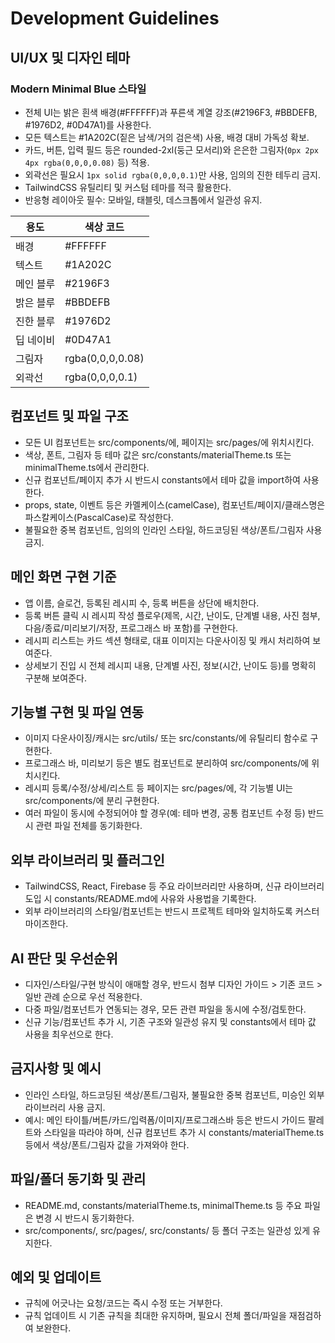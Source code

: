 # Development Guidelines

## UI/UX 및 디자인 테마

### Modern Minimal Blue 스타일
- 전체 UI는 밝은 흰색 배경(#FFFFFF)과 푸른색 계열 강조(#2196F3, #BBDEFB, #1976D2, #0D47A1)를 사용한다.
- 모든 텍스트는 #1A202C(짙은 남색/거의 검은색) 사용, 배경 대비 가독성 확보.
- 카드, 버튼, 입력 필드 등은 rounded-2xl(둥근 모서리)와 은은한 그림자(`0px 2px 4px rgba(0,0,0,0.08)` 등) 적용.
- 외곽선은 필요시 `1px solid rgba(0,0,0,0.1)`만 사용, 임의의 진한 테두리 금지.
- TailwindCSS 유틸리티 및 커스텀 테마를 적극 활용한다.
- 반응형 레이아웃 필수: 모바일, 태블릿, 데스크톱에서 일관성 유지.

| 용도         | 색상 코드         |
|--------------|------------------|
| 배경         | #FFFFFF           |
| 텍스트       | #1A202C           |
| 메인 블루    | #2196F3           |
| 밝은 블루    | #BBDEFB           |
| 진한 블루    | #1976D2           |
| 딥 네이비    | #0D47A1           |
| 그림자       | rgba(0,0,0,0.08)  |
| 외곽선       | rgba(0,0,0,0.1)   |

## 컴포넌트 및 파일 구조

- 모든 UI 컴포넌트는 src/components/에, 페이지는 src/pages/에 위치시킨다.
- 색상, 폰트, 그림자 등 테마 값은 src/constants/materialTheme.ts 또는 minimalTheme.ts에서 관리한다.
- 신규 컴포넌트/페이지 추가 시 반드시 constants에서 테마 값을 import하여 사용한다.
- props, state, 이벤트 등은 카멜케이스(camelCase), 컴포넌트/페이지/클래스명은 파스칼케이스(PascalCase)로 작성한다.
- 불필요한 중복 컴포넌트, 임의의 인라인 스타일, 하드코딩된 색상/폰트/그림자 사용 금지.

## 메인 화면 구현 기준

- 앱 이름, 슬로건, 등록된 레시피 수, 등록 버튼을 상단에 배치한다.
- 등록 버튼 클릭 시 레시피 작성 플로우(제목, 시간, 난이도, 단계별 내용, 사진 첨부, 다음/종료/미리보기/저장, 프로그래스 바 포함)를 구현한다.
- 레시피 리스트는 카드 섹션 형태로, 대표 이미지는 다운사이징 및 캐시 처리하여 보여준다.
- 상세보기 진입 시 전체 레시피 내용, 단계별 사진, 정보(시간, 난이도 등)를 명확히 구분해 보여준다.

## 기능별 구현 및 파일 연동

- 이미지 다운사이징/캐시는 src/utils/ 또는 src/constants/에 유틸리티 함수로 구현한다.
- 프로그래스 바, 미리보기 등은 별도 컴포넌트로 분리하여 src/components/에 위치시킨다.
- 레시피 등록/수정/상세/리스트 등 페이지는 src/pages/에, 각 기능별 UI는 src/components/에 분리 구현한다.
- 여러 파일이 동시에 수정되어야 할 경우(예: 테마 변경, 공통 컴포넌트 수정 등) 반드시 관련 파일 전체를 동기화한다.

## 외부 라이브러리 및 플러그인

- TailwindCSS, React, Firebase 등 주요 라이브러리만 사용하며, 신규 라이브러리 도입 시 constants/README.md에 사유와 사용법을 기록한다.
- 외부 라이브러리의 스타일/컴포넌트는 반드시 프로젝트 테마와 일치하도록 커스터마이즈한다.

## AI 판단 및 우선순위

- 디자인/스타일/구현 방식이 애매할 경우, 반드시 첨부 디자인 가이드 > 기존 코드 > 일반 관례 순으로 우선 적용한다.
- 다중 파일/컴포넌트가 연동되는 경우, 모든 관련 파일을 동시에 수정/검토한다.
- 신규 기능/컴포넌트 추가 시, 기존 구조와 일관성 유지 및 constants에서 테마 값 사용을 최우선으로 한다.

## 금지사항 및 예시

- 인라인 스타일, 하드코딩된 색상/폰트/그림자, 불필요한 중복 컴포넌트, 미승인 외부 라이브러리 사용 금지.
- 예시: 메인 타이틀/버튼/카드/입력폼/이미지/프로그래스바 등은 반드시 가이드 팔레트와 스타일을 따라야 하며, 신규 컴포넌트 추가 시 constants/materialTheme.ts 등에서 색상/폰트/그림자 값을 가져와야 한다.

## 파일/폴더 동기화 및 관리

- README.md, constants/materialTheme.ts, minimalTheme.ts 등 주요 파일은 변경 시 반드시 동기화한다.
- src/components/, src/pages/, src/constants/ 등 폴더 구조는 일관성 있게 유지한다.

## 예외 및 업데이트

- 규칙에 어긋나는 요청/코드는 즉시 수정 또는 거부한다.
- 규칙 업데이트 시 기존 규칙을 최대한 유지하며, 필요시 전체 폴더/파일을 재점검하여 보완한다. 